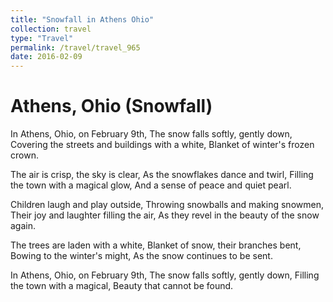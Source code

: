 ```yaml
---
title: "Snowfall in Athens Ohio"
collection: travel
type: "Travel"
permalink: /travel/travel_965
date: 2016-02-09
---
```


# Athens, Ohio (Snowfall)
In Athens, Ohio, on February 9th,
The snow falls softly, gently down,
Covering the streets and buildings with a white,
Blanket of winter's frozen crown.

The air is crisp, the sky is clear,
As the snowflakes dance and twirl,
Filling the town with a magical glow,
And a sense of peace and quiet pearl.

Children laugh and play outside,
Throwing snowballs and making snowmen,
Their joy and laughter filling the air,
As they revel in the beauty of the snow again.

The trees are laden with a white,
Blanket of snow, their branches bent,
Bowing to the winter's might,
As the snow continues to be sent.

In Athens, Ohio, on February 9th,
The snow falls softly, gently down,
Filling the town with a magical,
Beauty that cannot be found.


